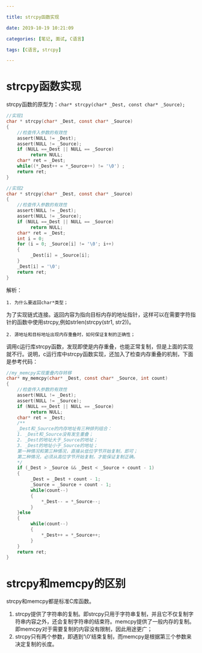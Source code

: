 ```yaml
---

title: strcpy函数实现

date: 2019-10-19 10:21:09

categories: [笔记, 面试, C语言]

tags: [C语言, strcpy]

---
```


# strcpy函数实现

strcpy函数的原型为：`char* strcpy(char* _Dest, const char* _Source);`

```C
//实现1
char * strcpy(char* _Dest, const char* _Source)
{
    //检查传入参数的有效性
    assert(NULL != _Dest);
    assert(NULL != _Source);
    if (NULL ==_Dest || NULL == _Source)
         return NULL;
    char* ret = _Dest;
    while((*_Dest++ = *_Source++) != '\0') ;
    return ret;
}

//实现2
char * strcpy(char* _Dest, const char* _Source)
{
    //检查传入参数的有效性
    assert(NULL != _Dest);
    assert(NULL != _Source);
    if (NULL ==_Dest || NULL == _Source)
         return NULL;
    char* ret = _Dest;
    int i = 0;
    for (i = 0; _Source[i] != '\0'; i++)
    {
         _Dest[i] = _Source[i];
    }
    _Dest[i] = '\0';
    return ret;
}
```

解析：

    1. 为什么要返回char*类型；
为了实现链式连接。返回内容为指向目标内存的地址指针，这样可以在需要字符指针的函数中使用strcpy,例如strlen(strcpy(str1, str2))。

    2. 源地址和目标地址出现内存重叠时，如何保证复制的正确性；
调用c运行库strcpy函数，发现即使是内存重叠，也能正常复制，但是上面的实现就不行。说明，c运行库中strcpy函数实现，还加入了检查内存重叠的机制，下面是参考代码：

```C
//my_memcpy实现重叠内存转移
char* my_memcpy(char* _Dest, const char* _Source, int count)
{
    //检查传入参数的有效性
    assert(NULL != _Dest);
    assert(NULL != _Source);
    if (NULL ==_Dest || NULL == _Source)
         return NULL;
    char* ret = _Dest;
    /**
    _Dest和_Source的内存地址有三种排列组合：
    1. _Dest和_Source没有发生重叠；
    2. _Dest的地址大于_Source的地址；
    3. _Dest的地址小于_Source的地址；
    第一种情况和第三种情况，直接从低位字节开始复制，即可；
    第二种情况，必须从高位字节开始复制，才能保证复制正确。
    */
    if (_Dest > _Source && _Dest < _Source + count - 1)
    {
         _Dest = _Dest + count - 1;
         _Source = _Source + count - 1;
         while(count--)
         {
             *_Dest-- = *_Source--;
         }
    }else
    {
         while(count--)
         {
             *_Dest++ = *_Source++;
         }
    }
    return ret;
}
```

# strcpy和memcpy的区别

strcpy和memcpy都是标准C库函数。

1. strcpy提供了字符串的复制。即strcpy只用于字符串复制，并且它不仅复制字符串内容之外，还会复制字符串的结束符。memcpy提供了一般内存的复制。即memcpy对于需要复制的内容没有限制，因此用途更广；
2. strcpy只有两个参数，即遇到‘\0’结束复制，而memcpy是根据第三个参数来决定复制的长度。
